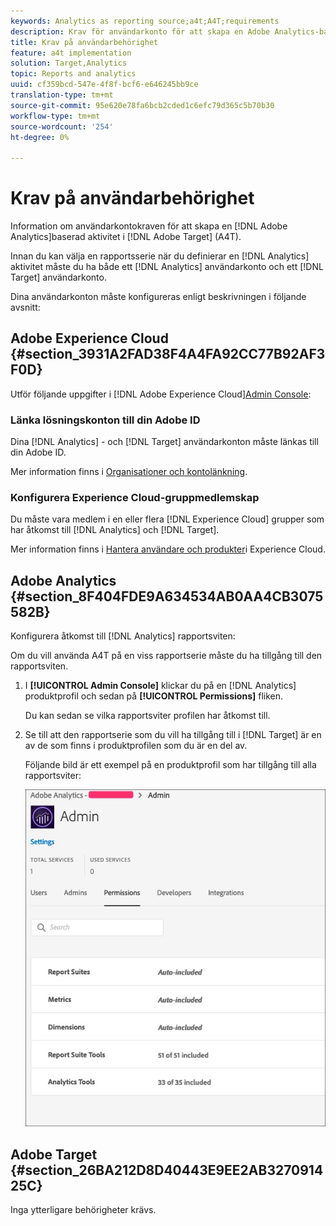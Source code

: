 ```yaml
---
keywords: Analytics as reporting source;a4t;A4T;requirements
description: Krav för användarkonto för att skapa en Adobe Analytics-baserad aktivitet i Adobe Target (A4T).
title: Krav på användarbehörighet
feature: a4t implementation
solution: Target,Analytics
topic: Reports and analytics
uuid: cf359bcd-547e-4f8f-bcf6-e646245bb9ce
translation-type: tm+mt
source-git-commit: 95e620e78fa6bcb2cded1c6efc79d365c5b70b30
workflow-type: tm+mt
source-wordcount: '254'
ht-degree: 0%

---
```



# Krav på användarbehörighet

Information om användarkontokraven för att skapa en [!DNL Adobe Analytics]baserad aktivitet i [!DNL Adobe Target] (A4T).

Innan du kan välja en rapportsserie när du definierar en [!DNL Analytics] aktivitet måste du ha både ett [!DNL Analytics] användarkonto och ett [!DNL Target] användarkonto.

Dina användarkonton måste konfigureras enligt beskrivningen i följande avsnitt:

## Adobe Experience Cloud {#section_3931A2FAD38F4A4FA92CC77B92AF3F0D}

Utför följande uppgifter i [!DNL Adobe Experience Cloud][Admin Console](https://adminconsole.adobe.com):

### Länka lösningskonton till din Adobe ID

Dina [!DNL Analytics] - och [!DNL Target] användarkonton måste länkas till din Adobe ID.

Mer information finns i [Organisationer och kontolänkning](https://docs.adobe.com/help/en/core-services/interface/manage-users-and-products/organizations.html).

### Konfigurera Experience Cloud-gruppmedlemskap

Du måste vara medlem i en eller flera [!DNL Experience Cloud] grupper som har åtkomst till [!DNL Analytics] och [!DNL Target].

Mer information finns i [Hantera användare och produkter](https://docs.adobe.com/content/help/en/core-services/interface/manage-users-and-products/admin-getting-started.html)i Experience Cloud.

## Adobe Analytics {#section_8F404FDE9A634534AB0AA4CB3075582B}

Konfigurera åtkomst till [!DNL Analytics] rapportsviten:

Om du vill använda A4T på en viss rapportserie måste du ha tillgång till den rapportsviten.

1. I **[!UICONTROL Admin Console]** klickar du på en [!DNL Analytics] produktprofil och sedan på **[!UICONTROL Permissions]** fliken.

   Du kan sedan se vilka rapportsviter profilen har åtkomst till.

1. Se till att den rapportserie som du vill ha tillgång till i [!DNL Target] är en av de som finns i produktprofilen som du är en del av.

   Följande bild är ett exempel på en produktprofil som har tillgång till alla rapportsviter:

   ![Behörighetsfliken Admin Console](/help/c-integrating-target-with-mac/a4t/assets/permissions-tab.png)

## Adobe Target {#section_26BA212D8D40443E9EE2AB327091425C}

Inga ytterligare behörigheter krävs.
